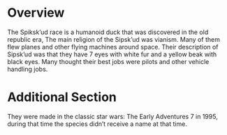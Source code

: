 # Overview

The Spiksk’ud race is a humanoid duck that was discovered in the old republic era,
The main religion of the Sipsk’ud was vianism.
Many of them flew planes and other flying machines around space.
Their description of Sipsk’ud was that they have 7 eyes with white fur and a yellow beak with black eyes.
Many thought their best jobs were pilots and other vehicle handling jobs.

# Additional Section

They were made in the classic star wars: The Early Adventures 7 in 1995, during that time the species didn’t receive a name at that time.
